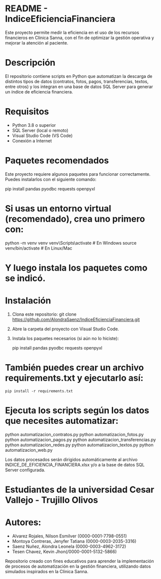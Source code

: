# README - IndiceEficienciaFinanciera
Este proyecto permite medir la eficiencia en el uso de los recursos financieros en Clínica Sanna, con el fin de optimizar la gestión operativa y mejorar la atención al paciente.

# Descripción
El repositorio contiene scripts en Python que automatizan la descarga de distintos tipos de datos (contratos, fotos, pagos, transferencias, textos, entre otros) y los integran en una base de datos SQL Server para generar un índice de eficiencia financiera.

# Requisitos
- Python 3.8 o superior
- SQL Server (local o remoto)
- Visual Studio Code (VS Code)
- Conexión a Internet

# Paquetes recomendados
Este proyecto requiere algunos paquetes para funcionar correctamente. Puedes instalarlos con el siguiente comando:
 
  pip install pandas pyodbc requests openpyxl
  
# Si usas un entorno virtual (recomendado), crea uno primero con:
python -m venv venv
venv\Scripts\activate    # En Windows
source venv/bin/activate   # En Linux/Mac

# Y luego instala los paquetes como se indicó.

# Instalación
1. Clona este repositorio:
git clone https://github.com/AlondraSaenz/IndiceEficienciaFinanciera.git

2. Abre la carpeta del proyecto con Visual Studio Code.

3. Instala los paquetes necesarios (si aún no lo hiciste):

    pip install pandas pyodbc requests openpyxl

# También puedes crear un archivo requirements.txt y ejecutarlo así:

    pip install -r requirements.txt

# Ejecuta los scripts según los datos que necesites automatizar:
  python automatizacion_contratos.py
  python automatizacion_fotos.py
  python automatizacion_pagos.py
  python automatizacion_transferencias.py
  python automatizacion_redes.py
  python automatizacion_textos.py
  python automatizacion_web.py

Los datos procesados serán dirigidos automáticamente al archivo INDICE_DE_EFICIENCIA_FINANCIERA.xlsx y/o a la base de datos SQL Server configurada.

# Estudiantes de la universidad Cesar Vallejo - Trujillo Olivos

# Autores:
- Alvarez Rojales, Nilson Esmilver (0000-0001-7798-0551)
- Montoya Contreras, Jenyfer Tatiana (0000-0003-2035-3316)
- Saenz Nuñez, Alondra Leonela (0000-0003-4962-3172)
- Tesen Chavez, Kevin Jhon(/0000-0001-5132-5866)

Repositorio creado con fines educativos para aprender la implementación de procesos de automatización en la gestión financiera, utilizando datos simulados inspirados en la Clínica Sanna.
